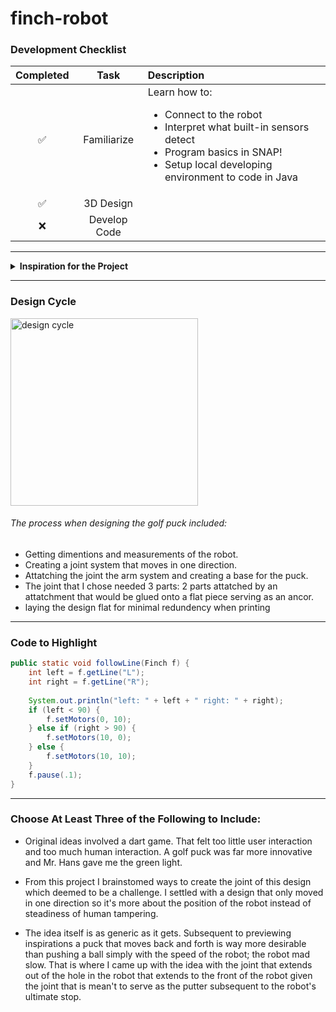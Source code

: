 # finch-robot

### Development Checklist

| Completed | Task         | Description |
|:---------:| :-----------:|:------------|
|    ✅     | Familiarize  | Learn how to: <ul><li>Connect to the robot</li><li>Interpret what built-in sensors detect</li><li>Program basics in SNAP!</li><li>Setup local developing environment to code in Java</li></ul>|
|    ✅     | 3D Design    |             |
|    ❌     | Develop Code |             |

---

<details>
<summary><strong>Inspiration for the Project</strong></summary>

I wanted to serve people **Oreos** as a prize for participating!
</details>

---

### Design Cycle
<img src="design_cycle.png" alt="design cycle" width="300" height="300">

###### The process when designing the golf puck included:
- Getting dimentions and measurements of the robot.
- Creating a joint system that moves in one direction.
- Attatching the joint the arm system and creating a base for the puck.
- The joint that I chose needed 3 parts: 2 parts attatched by an attatchment that would be glued onto a flat piece serving as an ancor.
- laying the design flat for minimal redundency when printing

---

### Code to Highlight
```java
public static void followLine(Finch f) {
	int left = f.getLine("L");
	int right = f.getLine("R");
	
	System.out.println("left: " + left + " right: " + right);
	if (left < 90) {
		f.setMotors(0, 10);
	} else if (right > 90) {
		f.setMotors(10, 0);
	} else {
		f.setMotors(10, 10);
	}
	f.pause(.1);
}
```

---

### Choose At Least Three of the Following to Include:
- Original ideas involved a dart game. That felt too little user interaction and too much human interaction. A golf puck was far more innovative and Mr. Hans gave me the green light.

- From this project I brainstomed ways to create the joint of this design which deemed to be a challenge. I settled with a design that only moved in one direction so it's more about the position of the robot instead of steadiness of human tampering.

- The idea itself is as generic as it gets. Subsequent to previewing inspirations a puck that moves back and forth is way more desirable than pushing a ball simply with the speed of the robot; the robot mad slow. That is where I came up with the idea with the joint that extends out of the hole in the robot that extends to the front of the robot given the joint that is mean't to serve as the putter subsequent to the robot's ultimate stop.
